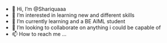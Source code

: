 - 👋 Hi, I’m @Shariquaaa
- 👀 I’m interested in learning new and different skills
- 🌱 I’m currently learning and a BE AIML student
- 💞️ I’m looking to collaborate on anything i could be capable of
- 📫 How to reach me ...

<!---
Shariquaaa/Shariquaaa is a ✨ special ✨ repository because its `README.md` (this file) appears on your GitHub profile.
You can click the Preview link to take a look at your changes.
--->

